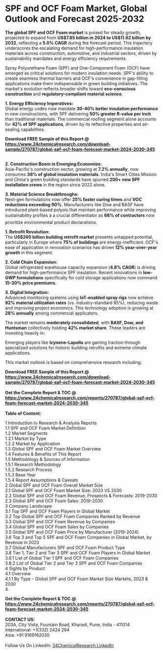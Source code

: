 <h1>SPF and OCF Foam Market, Global Outlook and Forecast 2025-2032</h1><p><strong>The global SPF and OCF Foam market</strong> is poised for steady growth, projected to expand from <strong>US$7.85 billion in 2024 to US$11.62 billion by 2032</strong>, reflecting a <strong>5.0% CAGR</strong> during the forecast period. This trajectory underscores the escalating demand for high-performance insulation materials across construction, automotive, and industrial sectors, driven by sustainability mandates and energy efficiency requirements.</p><p>Spray Polyurethane Foam (SPF) and One-Component Foam (OCF) have emerged as critical solutions for modern insulation needs. SPF's ability to create seamless thermal barriers and OCF's convenience in gap-filling applications make them indispensable in green building initiatives. The market's evolution reflects broader shifts toward <strong>eco-conscious construction</strong> and <strong>regulatory-compliant material science</strong>.</p><p><strong>1. Energy Efficiency Imperatives:</strong><br>
Global energy codes now mandate <strong>30-40% better insulation performance</strong> in new constructions, with SPF delivering <strong>50% greater R-value per inch</strong> than traditional materials. The commercial roofing segment alone accounts for <strong>42% of SPF applications</strong>, driven by its reflective properties and air-sealing capabilities.</p><div><b>Download FREE Sample of this Report @ 
            <a href="https://www.24chemicalresearch.com/download-sample/270787/global-spf-ocf-foam-forecast-market-2024-2030-345">
            https://www.24chemicalresearch.com/download-sample/270787/global-spf-ocf-foam-forecast-market-2024-2030-345</a></b></div><br><p><strong>2. Construction Boom in Emerging Economies:</strong><br>
Asia-Pacific's construction sector, growing at <strong>7.2% annually</strong>, now consumes <strong>38% of global insulation materials</strong>. India's Smart Cities Mission and China's green building standards have spurred <strong>200+ new SPF installation crews</strong> in the region since 2022 alone.</p><p><strong>3. Material Science Breakthroughs:</strong><br>
Next-gen formulations now offer <strong>25% faster curing times</strong> and <strong>VOC reductions exceeding 90%</strong>. Manufacturers like Dow and BASF have introduced plant-based polyols that maintain performance while improving sustainability profiles â a crucial differentiator as <strong>68% of contractors</strong> now prioritize environmental product declarations.</p><p><strong>1. Retrofit Revolution:</strong><br>
The <strong>US$260 billion building retrofit market</strong> presents untapped potential, particularly in Europe where <strong>75% of buildings</strong> are energy-inefficient. OCF's ease of application in renovation scenarios has driven <strong>12% year-over-year growth</strong> in this segment.</p><p><strong>2. Cold Chain Expansion:</strong><br>
Global refrigerated warehouse capacity expansion (<strong>4.8% CAGR</strong>) is driving demand for high-performance SPF insulation. Recent innovations in <strong>low-GWP formulations</strong> specifically for cold storage applications now command <strong>15-20% price premiums</strong>.</p><p><strong>3. Digital Integration:</strong><br>
Advanced monitoring systems using <strong>IoT-enabled spray rigs</strong> now achieve <strong>92% material utilization rates</strong> (vs. industry-standard 85%), reducing waste and improving project economics. This technology adoption is growing at <strong>28% annually</strong> among commercial applicators.</p><p>The market remains <strong>moderately consolidated</strong>, with <strong>BASF, Dow, and Huntsman</strong> collectively holding <strong>42% market share</strong>. These leaders are investing heavily in:</p><p>Emerging players like <strong>Icynene-Lapolla</strong> are gaining traction through specialized solutions for historic building retrofits and extreme climate applications.</p><p>This market outlook is based on comprehensive research including:
</p><div><b>Download FREE Sample of this Report @ 
            <a href="https://www.24chemicalresearch.com/download-sample/270787/global-spf-ocf-foam-forecast-market-2024-2030-345">
            https://www.24chemicalresearch.com/download-sample/270787/global-spf-ocf-foam-forecast-market-2024-2030-345</a></b></div><br><div><b>Get the Complete Report & TOC @ 
            <a href="https://www.24chemicalresearch.com/reports/270787/global-spf-ocf-foam-forecast-market-2024-2030-345">
            https://www.24chemicalresearch.com/reports/270787/global-spf-ocf-foam-forecast-market-2024-2030-345</a></b></div><br>
            <b>Table of Content:</b><p>1 Introduction to Research & Analysis Reports<br />
    1.1 SPF and OCF Foam Market Definition<br />
    1.2 Market Segments<br />
        1.2.1 Market by Type<br />
        1.2.2 Market by Application<br />
    1.3 Global SPF and OCF Foam Market Overview<br />
    1.4 Features & Benefits of This Report<br />
    1.5 Methodology & Sources of Information<br />
        1.5.1 Research Methodology<br />
        1.5.2 Research Process<br />
        1.5.3 Base Year<br />
        1.5.4 Report Assumptions & Caveats<br />
2 Global SPF and OCF Foam Overall Market Size<br />
    2.1 Global SPF and OCF Foam Market Size: 2023 VS 2030<br />
    2.2 Global SPF and OCF Foam Revenue, Prospects & Forecasts: 2019-2030<br />
    2.3 Global SPF and OCF Foam Sales: 2019-2030<br />
3 Company Landscape<br />
    3.1 Top SPF and OCF Foam Players in Global Market<br />
    3.2 Top Global SPF and OCF Foam Companies Ranked by Revenue<br />
    3.3 Global SPF and OCF Foam Revenue by Companies<br />
    3.4 Global SPF and OCF Foam Sales by Companies<br />
    3.5 Global SPF and OCF Foam Price by Manufacturer (2019-2024)<br />
    3.6 Top 3 and Top 5 SPF and OCF Foam Companies in Global Market, by Revenue in 2023<br />
    3.7 Global Manufacturers SPF and OCF Foam Product Type<br />
    3.8 Tier 1, Tier 2 and Tier 3 SPF and OCF Foam Players in Global Market<br />
        3.8.1 List of Global Tier 1 SPF and OCF Foam Companies<br />
        3.8.2 List of Global Tier 2 and Tier 3 SPF and OCF Foam Companies<br />
4 Sights by Product<br />
    4.1 Overview<br />
        4.1.1 By Type - Global SPF and OCF Foam Market Size Markets, 2023 & 2030<br />
        4.</p><div><b>Get the Complete Report & TOC @ 
            <a href="https://www.24chemicalresearch.com/reports/270787/global-spf-ocf-foam-forecast-market-2024-2030-345">
            https://www.24chemicalresearch.com/reports/270787/global-spf-ocf-foam-forecast-market-2024-2030-345</a></b></div><br><b>CONTACT US:</b><br>
            203A, City Vista, Fountain Road, Kharadi, Pune, India - 411014<br>
            International: +1(332) 2424 294<br>
            Asia: +91 9169162030 <br><br>
            Follow Us On LinkedIn: <a href="https://www.linkedin.com/company/24chemicalresearch/">24ChemicalResearch LinkedIn</a>